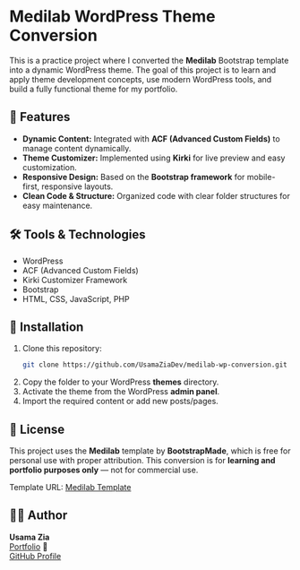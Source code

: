 # Medilab WordPress Theme Conversion

This is a practice project where I converted the **Medilab** Bootstrap template into a dynamic WordPress theme. The goal of this project is to learn and apply theme development concepts, use modern WordPress tools, and build a fully functional theme for my portfolio.

## 🚀 Features
- **Dynamic Content:** Integrated with **ACF (Advanced Custom Fields)** to manage content dynamically.
- **Theme Customizer:** Implemented using **Kirki** for live preview and easy customization.
- **Responsive Design:** Based on the **Bootstrap framework** for mobile-first, responsive layouts.
- **Clean Code & Structure:** Organized code with clear folder structures for easy maintenance.

## 🛠️ Tools & Technologies
- WordPress
- ACF (Advanced Custom Fields)
- Kirki Customizer Framework
- Bootstrap
- HTML, CSS, JavaScript, PHP

## 📂 Installation
1. Clone this repository:
   ```bash
   git clone https://github.com/UsamaZiaDev/medilab-wp-conversion.git
   ```
2. Copy the folder to your WordPress **themes** directory.
3. Activate the theme from the WordPress **admin panel**.
4. Import the required content or add new posts/pages.

## 📘 License
This project uses the **Medilab** template by **BootstrapMade**, which is free for personal use with proper attribution. This conversion is for **learning and portfolio purposes only** — not for commercial use.

Template URL: [Medilab Template](https://bootstrapmade.com/medilab-free-medical-bootstrap-theme/)

## 👨‍💻 Author
**Usama Zia**  
[Portfolio](https://usamazia.dev) 🚀  
[GitHub Profile](https://github.com/UsamaZiaDev)

